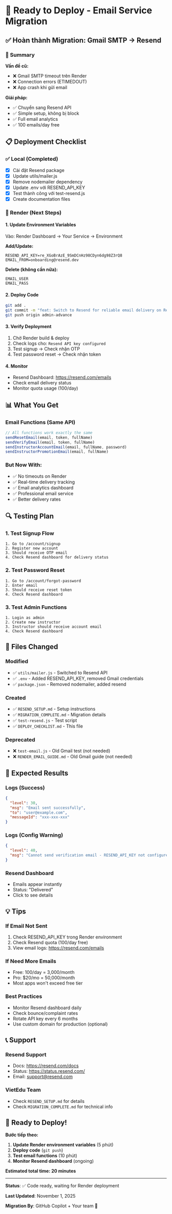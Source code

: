 # 🚀 Ready to Deploy - Email Service Migration

## ✅ Hoàn thành Migration: Gmail SMTP → Resend

### 🎯 Summary

**Vấn đề cũ:**
- ❌ Gmail SMTP timeout trên Render
- ❌ Connection errors (ETIMEDOUT)
- ❌ App crash khi gửi email

**Giải pháp:**
- ✅ Chuyển sang Resend API
- ✅ Simple setup, không bị block
- ✅ Full email analytics
- ✅ 100 emails/day free

## 📋 Deployment Checklist

### ✅ Local (Completed)
- [x] Cài đặt Resend package
- [x] Update utils/mailer.js
- [x] Remove nodemailer dependency
- [x] Update .env với RESEND_API_KEY
- [x] Test thành công với test-resend.js
- [x] Create documentation files

### 🔲 Render (Next Steps)

#### 1. Update Environment Variables
Vào: Render Dashboard → Your Service → Environment

**Add/Update:**
```
RESEND_API_KEY=re_XGoBrAzE_9SmDCnHz98CDyn6dg98Z3rQ8
EMAIL_FROM=onboarding@resend.dev
```

**Delete (không cần nữa):**
```
EMAIL_USER
EMAIL_PASS
```

#### 2. Deploy Code
```bash
git add .
git commit -m "feat: Switch to Resend for reliable email delivery on Render"
git push origin admin-advance
```

#### 3. Verify Deployment
1. Chờ Render build & deploy
2. Check logs cho: `Resend API key configured`
3. Test signup → Check nhận OTP
4. Test password reset → Check nhận token

#### 4. Monitor
- Resend Dashboard: https://resend.com/emails
- Check email delivery status
- Monitor quota usage (100/day)

## 📊 What You Get

### Email Functions (Same API)
```javascript
// All functions work exactly the same
sendResetEmail(email, token, fullName)
sendVerifyEmail(email, token, fullName) 
sendInstructorAccountEmail(email, fullName, password)
sendInstructorPromotionEmail(email, fullName)
```

### But Now With:
- ✅ No timeouts on Render
- ✅ Real-time delivery tracking
- ✅ Email analytics dashboard
- ✅ Professional email service
- ✅ Better delivery rates

## 🔍 Testing Plan

### 1. Test Signup Flow
```
1. Go to /account/signup
2. Register new account
3. Should receive OTP email
4. Check Resend dashboard for delivery status
```

### 2. Test Password Reset
```
1. Go to /account/forgot-password
2. Enter email
3. Should receive reset token
4. Check Resend dashboard
```

### 3. Test Admin Functions
```
1. Login as admin
2. Create new instructor
3. Instructor should receive account email
4. Check Resend dashboard
```

## 📁 Files Changed

### Modified
- ✅ `utils/mailer.js` - Switched to Resend API
- ✅ `.env` - Added RESEND_API_KEY, removed Gmail credentials
- ✅ `package.json` - Removed nodemailer, added resend

### Created
- ✅ `RESEND_SETUP.md` - Setup instructions
- ✅ `MIGRATION_COMPLETE.md` - Migration details
- ✅ `test-resend.js` - Test script
- ✅ `DEPLOY_CHECKLIST.md` - This file

### Deprecated
- ❌ `test-email.js` - Old Gmail test (not needed)
- ❌ `RENDER_EMAIL_GUIDE.md` - Old Gmail guide (not needed)

## 🎯 Expected Results

### Logs (Success)
```json
{
  "level": 30,
  "msg": "Email sent successfully",
  "to": "user@example.com",
  "messageId": "xxx-xxx-xxx"
}
```

### Logs (Config Warning)
```json
{
  "level": 40,
  "msg": "Cannot send verification email - RESEND_API_KEY not configured"
}
```

### Resend Dashboard
- Emails appear instantly
- Status: "Delivered"
- Click to see details

## 💡 Tips

### If Email Not Sent
1. Check RESEND_API_KEY trong Render environment
2. Check Resend quota (100/day free)
3. View email logs: https://resend.com/emails

### If Need More Emails
- Free: 100/day = 3,000/month
- Pro: $20/mo = 50,000/month
- Most apps won't exceed free tier

### Best Practices
- Monitor Resend dashboard daily
- Check bounce/complaint rates
- Rotate API key every 6 months
- Use custom domain for production (optional)

## 📞 Support

### Resend Support
- Docs: https://resend.com/docs
- Status: https://status.resend.com/
- Email: support@resend.com

### VietEdu Team
- Check `RESEND_SETUP.md` for details
- Check `MIGRATION_COMPLETE.md` for technical info

## 🎉 Ready to Deploy!

**Bước tiếp theo:**

1. **Update Render environment variables** (5 phút)
2. **Deploy code** (`git push`)
3. **Test email functions** (10 phút)
4. **Monitor Resend dashboard** (ongoing)

**Estimated total time: 20 minutes**

---

**Status**: ✅ Code ready, waiting for Render deployment

**Last Updated**: November 1, 2025

**Migration By**: GitHub Copilot + Your team 🚀
